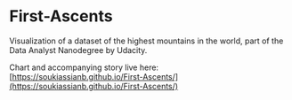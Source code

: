 # First-Ascents

Visualization of a dataset of the highest mountains in the world, part of the Data Analyst Nanodegree by Udacity.

Chart and accompanying story live here: [https://soukiassianb.github.io/First-Ascents/](https://soukiassianb.github.io/First-Ascents/)
